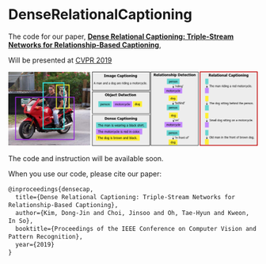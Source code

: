# DenseRelationalCaptioning

The code for our paper,
**[Dense Relational Captioning: Triple-Stream Networks for Relationship-Based Captioning](https://sites.google.com/view/relcap)**,

Will be presented at [CVPR 2019](https://cvpr2019.thecvf.com/)


<img src='imgs/teaser.png'>

The code and instruction will be available soon.





When you use our code, please cite our paper:

```
@inproceedings{densecap,
  title={Dense Relational Captioning: Triple-Stream Networks for Relationship-Based Captioning},
  author={Kim, Dong-Jin and Choi, Jinsoo and Oh, Tae-Hyun and Kweon, In So},
  booktitle={Proceedings of the IEEE Conference on Computer Vision and Pattern Recognition},
  year={2019}
}
```
